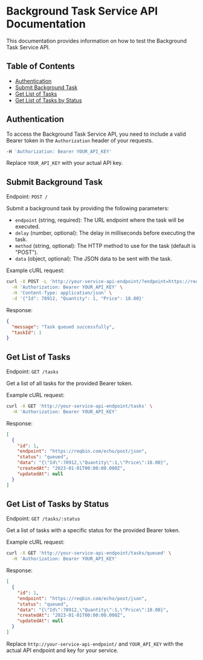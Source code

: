 # Background Task Service API Documentation

This documentation provides information on how to test the Background Task Service API.

## Table of Contents

- [Authentication](#authentication)
- [Submit Background Task](#submit-background-task)
- [Get List of Tasks](#get-list-of-tasks)
- [Get List of Tasks by Status](#get-list-of-tasks-by-status)

## Authentication

To access the Background Task Service API, you need to include a valid Bearer token in the `Authorization` header of your requests.

```bash
-H 'Authorization: Bearer YOUR_API_KEY'
```

Replace `YOUR_API_KEY` with your actual API key.

## Submit Background Task

Endpoint: `POST /`

Submit a background task by providing the following parameters:

- `endpoint` (string, required): The URL endpoint where the task will be executed.
- `delay` (number, optional): The delay in milliseconds before executing the task.
- `method` (string, optional): The HTTP method to use for the task (default is "POST").
- `data` (object, optional): The JSON data to be sent with the task.

Example cURL request:

```bash
curl -X POST -L 'http://your-service-api-endpoint/?endpoint=https://reqbin.com/echo/post/json&delay=1000&method=POST' \
  -H 'Authorization: Bearer YOUR_API_KEY' \
  -H 'Content-Type: application/json' \
  -d '{"Id": 78912, "Quantity": 1, "Price": 18.00}'
```

Response:

```json
{
  "message": "Task queued successfully",
  "taskId": 1
}
```

## Get List of Tasks

Endpoint: `GET /tasks`

Get a list of all tasks for the provided Bearer token.

Example cURL request:

```bash
curl -X GET 'http://your-service-api-endpoint/tasks' \
  -H 'Authorization: Bearer YOUR_API_KEY'
```

Response:

```json
[
  {
    "id": 1,
    "endpoint": "https://reqbin.com/echo/post/json",
    "status": "queued",
    "data": "{\"Id\":78912,\"Quantity\":1,\"Price\":18.00}",
    "createdAt": "2023-01-01T00:00:00.000Z",
    "updatedAt": null
  }
]
```

## Get List of Tasks by Status

Endpoint: `GET /tasks/:status`

Get a list of tasks with a specific status for the provided Bearer token.

Example cURL request:

```bash
curl -X GET 'http://your-service-api-endpoint/tasks/queued' \
  -H 'Authorization: Bearer YOUR_API_KEY'
```

Response:

```json
[
  {
    "id": 1,
    "endpoint": "https://reqbin.com/echo/post/json",
    "status": "queued",
    "data": "{\"Id\":78912,\"Quantity\":1,\"Price\":18.00}",
    "createdAt": "2023-01-01T00:00:00.000Z",
    "updatedAt": null
  }
]
```

Replace `http://your-service-api-endpoint/` and `YOUR_API_KEY` with the actual API endpoint and key for your service.